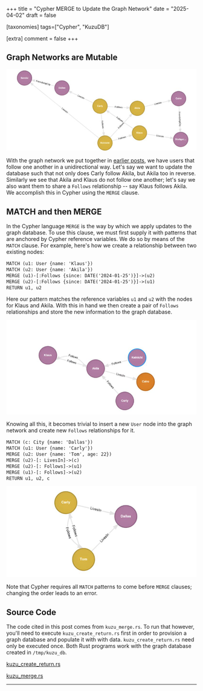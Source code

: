 +++
title = "Cypher MERGE to Update the Graph Network"
date = "2025-04-02"
draft = false

[taxonomies]
tags=["Cypher", "KuzuDB"]

[extra]
comment = false
+++

## Graph Networks are Mutable

![](2025_0416-kuzugraph_user_city-800px.jpg)

With the graph network we put together in [earlier posts](../../posts/cypher-create-return), we have users that follow one another in a unidirectional way. Let's say we want
to update the database such that not only does Carly follow Akila, but Akila too in reverse. Similarly we see that
Akila and Klaus do not follow one another; let's say we also want them to share a `Follows` relationship -- say Klaus
follows Akila. We accomplish this in Cypher using the `MERGE` clause.

## MATCH and then MERGE

In the Cypher language `MERGE` is the way by which we apply updates to the graph database. To use this clause, we must
first supply it with patterns that are anchored by Cypher reference variables. We do so by means of the `MATCH` clause. 
For example, here's how we create a relationship between two existing nodes:

```cypher, linenos
MATCH (u1: User {name: 'Klaus'})
MATCH (u2: User {name: 'Akila'})
MERGE (u1)-[:Follows {since: DATE('2024-01-25')}]->(u2)
MERGE (u2)-[:Follows {since: DATE('2024-01-25')}]->(u1)
RETURN u1, u2
```
Here our pattern matches the reference variables `u1` and `u2` with the nodes for Klaus and Akila. With this in hand 
we then create a pair of `Follows` relationships and store the new information to the graph database.

![](2025_0417-kuzugraph_user_user-800px.jpg)

Knowing all this, it becomes trivial to insert a new `User` node into the graph network and create new `Follows`
relationships for it. 
```cypher, linenos
MATCH (c: City {name: 'Dallas'})
MATCH (u1: User {name: 'Carly'})
MERGE (u2: User {name: 'Tom', age: 22})
MERGE (u2)-[: LivesIn]->(c)
MERGE (u2)-[: Follows]->(u1)
MERGE (u1)-[: Follows]->(u2)
RETURN u1, u2, c 
```
![](2025_0418-kuzugraph_user_city-800px.jpg)

Note that Cypher requires all `MATCH` patterns to come before `MERGE` clauses; changing the order leads to an error.

## Source Code

The code cited in this post comes from `kuzu_merge.rs`. To run that however, you'll need to execute 
`kuzu_create_return.rs` first in order to provision a graph database and populate it with with data. 
`kuzu_create_return.rs` need only be executed once. Both Rust programs work with the graph database 
created in `/tmp/kuzu_db`.

[kuzu_create_return.rs](https://github.com/csaatechnicalarts/rust-graph-databases/blob/main/learn_cypher/src/bin/kuzu_create_return.rs)

[kuzu_merge.rs](https://github.com/csaatechnicalarts/rust-graph-databases/blob/main/learn_cypher/src/bin/kuzu_merge.rs)
<hr/>
